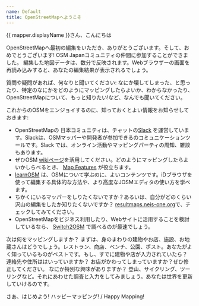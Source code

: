 ```yaml
---
name: Default
title: OpenStreetMapへようこそ
---
```


{{ mapper.displayName }}さん、こんにちは

OpenStreetMapへ最初の編集をいただき、ありがとうございます。そして、おめでとうございます! OSM Japanコミュニティの仲間に参加することができました。 編集した地図データは、数分で反映されます。Webブラウザーの画面を再読み込みすると、あなたの編集結果が表示されるでしょう。

質問や疑問があれば、何なりと聞いてください: なにか壊してしまった、と思ったり、特定のなにかをどのようにマッピングしたらよいか、わからなかったり、 OpenStreetMapについて、もっと知りたい!など、なんでも聞いてください。

これからのOSMをエンジョイするのに、知っておくとよい情報をお知らせしておきます:

* OpenStreetMapの 日本コミュニティは、チャットの[Slack](https://bit.ly/OSM_Japan) を運営しています。Slackは、OSMマッパーや開発者が参加できるのコミュニケーションツールです。Slack では、オンライン活動やマッピングパーティの周知、雑談もあります。
* ぜひOSM [wikiページ](http://wiki.openstreetmap.org/)を活用してください。どのようにマッピングしたらよいかしらべるとき、 [Map Features](https://wiki.openstreetmap.org/wiki/Map_Features) が役立ちます。
* [learnOSM](http://learnosm.org) は、OSMについて学ぶのに、よいコンテンツです。iDブラウザを使って編集する具体的な方法や、より高度なJOSMエディタの使い方を学べます。
* ちかくにいるマッパーをしりたくないですか？あるいは、自分がどのくらい沢山の編集をしたか知りたくないですか？ [resultmaps.neis-one.org](http://resultmaps.neis-one.org/)で、チェックしてみてください。
* OpenStreetMapをビジネス利用したり、Webサイトに活用することを検討しているなら、 [Switch2OSM](https://switch2osm.org/) で調べるのが最速でしょう。

次は何をマッピングしますか？ まずは、身のまわりの建物やお店、施設、お地蔵さんはどうでしょう。レストラン、商店、ベンチ、公園、ポスト。あなたがよく知っているものがベストです。もし、すでに建物や店が入力されていたら？ 連絡先や住所ははいっていますか？ お店がかわってしまっていますか？ぜひ修正してください。 なにか特別な興味がありますか？ 登山、サイクリング、ツーリングなど。それにあわせた調査と入力をしてみましょう。あなたは世界を更新していけるのです。

さあ、はじめよう! ハッピーマッピング! / Happy Mapping!
